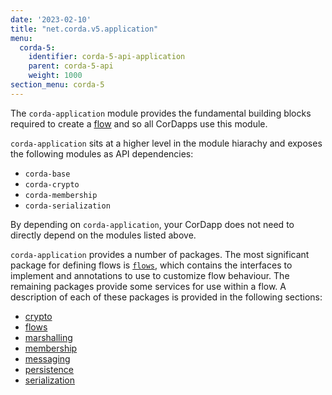 ```yaml
---
date: '2023-02-10'
title: "net.corda.v5.application"
menu:
  corda-5:
    identifier: corda-5-api-application
    parent: corda-5-api
    weight: 1000
section_menu: corda-5
---
```


The `corda-application` module provides the fundamental building blocks required to create a [flow](../../../introduction/key-concepts.html#flows) and so all CorDapps use this module.

`corda-application` sits at a higher level in the module hiarachy and exposes the following modules as API dependencies:

- `corda-base`
- `corda-crypto`
- `corda-membership`
- `corda-serialization`

By depending on `corda-application`, your CorDapp does not need to directly depend on the modules listed above.

`corda-application` provides a number of packages. The most significant package for defining flows is <a href="flows.md">`flows`</a>, which contains the interfaces to implement and annotations to use to customize flow behaviour. The remaining packages provide some services for use within a flow. A description of each of these packages is provided in the following sections:
* [crypto](crypto.md)
* [flows](flows.md)
* [marshalling](marshalling.md)
* [membership](membership.md)
* [messaging](messaging.md)
* [persistence](persistence.md)
* [serialization](serialization.md)
